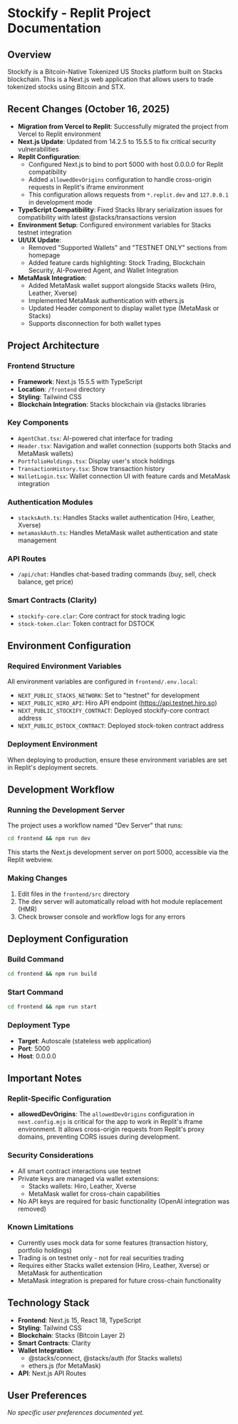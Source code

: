# Stockify - Replit Project Documentation

## Overview
Stockify is a Bitcoin-Native Tokenized US Stocks platform built on Stacks blockchain. This is a Next.js web application that allows users to trade tokenized stocks using Bitcoin and STX.

## Recent Changes (October 16, 2025)
- **Migration from Vercel to Replit**: Successfully migrated the project from Vercel to Replit environment
- **Next.js Update**: Updated from 14.2.5 to 15.5.5 to fix critical security vulnerabilities
- **Replit Configuration**: 
  - Configured Next.js to bind to port 5000 with host 0.0.0.0 for Replit compatibility
  - Added `allowedDevOrigins` configuration to handle cross-origin requests in Replit's iframe environment
  - This configuration allows requests from `*.replit.dev` and `127.0.0.1` in development mode
- **TypeScript Compatibility**: Fixed Stacks library serialization issues for compatibility with latest @stacks/transactions version
- **Environment Setup**: Configured environment variables for Stacks testnet integration
- **UI/UX Update**: 
  - Removed "Supported Wallets" and "TESTNET ONLY" sections from homepage
  - Added feature cards highlighting: Stock Trading, Blockchain Security, AI-Powered Agent, and Wallet Integration
- **MetaMask Integration**: 
  - Added MetaMask wallet support alongside Stacks wallets (Hiro, Leather, Xverse)
  - Implemented MetaMask authentication with ethers.js
  - Updated Header component to display wallet type (MetaMask or Stacks)
  - Supports disconnection for both wallet types

## Project Architecture

### Frontend Structure
- **Framework**: Next.js 15.5.5 with TypeScript
- **Location**: `/frontend` directory
- **Styling**: Tailwind CSS
- **Blockchain Integration**: Stacks blockchain via @stacks libraries

### Key Components
- `AgentChat.tsx`: AI-powered chat interface for trading
- `Header.tsx`: Navigation and wallet connection (supports both Stacks and MetaMask wallets)
- `PortfolioHoldings.tsx`: Display user's stock holdings
- `TransactionHistory.tsx`: Show transaction history
- `WalletLogin.tsx`: Wallet connection UI with feature cards and MetaMask integration

### Authentication Modules
- `stacksAuth.ts`: Handles Stacks wallet authentication (Hiro, Leather, Xverse)
- `metamaskAuth.ts`: Handles MetaMask wallet authentication and state management

### API Routes
- `/api/chat`: Handles chat-based trading commands (buy, sell, check balance, get price)

### Smart Contracts (Clarity)
- `stockify-core.clar`: Core contract for stock trading logic
- `stock-token.clar`: Token contract for DSTOCK

## Environment Configuration

### Required Environment Variables
All environment variables are configured in `frontend/.env.local`:

- `NEXT_PUBLIC_STACKS_NETWORK`: Set to "testnet" for development
- `NEXT_PUBLIC_HIRO_API`: Hiro API endpoint (https://api.testnet.hiro.so)
- `NEXT_PUBLIC_STOCKIFY_CONTRACT`: Deployed stockify-core contract address
- `NEXT_PUBLIC_DSTOCK_CONTRACT`: Deployed stock-token contract address

### Deployment Environment
When deploying to production, ensure these environment variables are set in Replit's deployment secrets.

## Development Workflow

### Running the Development Server
The project uses a workflow named "Dev Server" that runs:
```bash
cd frontend && npm run dev
```

This starts the Next.js development server on port 5000, accessible via the Replit webview.

### Making Changes
1. Edit files in the `frontend/src` directory
2. The dev server will automatically reload with hot module replacement (HMR)
3. Check browser console and workflow logs for any errors

## Deployment Configuration

### Build Command
```bash
cd frontend && npm run build
```

### Start Command
```bash
cd frontend && npm run start
```

### Deployment Type
- **Target**: Autoscale (stateless web application)
- **Port**: 5000
- **Host**: 0.0.0.0

## Important Notes

### Replit-Specific Configuration
- **allowedDevOrigins**: The `allowedDevOrigins` configuration in `next.config.mjs` is critical for the app to work in Replit's iframe environment. It allows cross-origin requests from Replit's proxy domains, preventing CORS issues during development.
  
### Security Considerations
- All smart contract interactions use testnet
- Private keys are managed via wallet extensions:
  - Stacks wallets: Hiro, Leather, Xverse
  - MetaMask wallet for cross-chain capabilities
- No API keys are required for basic functionality (OpenAI integration was removed)

### Known Limitations
- Currently uses mock data for some features (transaction history, portfolio holdings)
- Trading is on testnet only - not for real securities trading
- Requires either Stacks wallet extension (Hiro, Leather, Xverse) or MetaMask for authentication
- MetaMask integration is prepared for future cross-chain functionality

## Technology Stack
- **Frontend**: Next.js 15, React 18, TypeScript
- **Styling**: Tailwind CSS
- **Blockchain**: Stacks (Bitcoin Layer 2)
- **Smart Contracts**: Clarity
- **Wallet Integration**: 
  - @stacks/connect, @stacks/auth (for Stacks wallets)
  - ethers.js (for MetaMask)
- **API**: Next.js API Routes

## User Preferences
_No specific user preferences documented yet._
